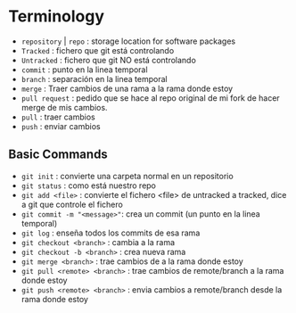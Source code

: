 # Terminology
- `repository` | `repo` : storage location for software packages
- `Tracked` : fichero que git está controlando
- `Untracked` : fichero que git NO está controlando
- `commit` : punto en la linea temporal
- `branch` : separación en la linea temporal
- `merge` : Traer cambios de una rama a la rama donde estoy
- `pull request` : pedido que se hace al repo original de mi fork de hacer merge de mis cambios.
- `pull` : traer cambios
- `push` : enviar cambios

## Basic Commands
- `git init` : convierte una carpeta normal en un repositorio
- `git status` : como está nuestro repo
- `git add <file>` : convierte el fichero \<file\> de untracked a tracked, dice a git que controle el fichero
- `git commit -m "<message>"`: crea un commit (un punto en la linea temporal)
- `git log` : enseña todos los commits de esa rama
- `git checkout <branch>` : cambia a la rama <branch>
- `git checkout -b <branch>` : crea nueva rama
- `git merge <branch>` : trae cambios de <branch> a la rama donde estoy
- `git pull <remote> <branch>` : trae cambios de remote/branch a la rama donde estoy
- `git push <remote> <branch>` : envia cambios a remote/branch desde la rama donde estoy

